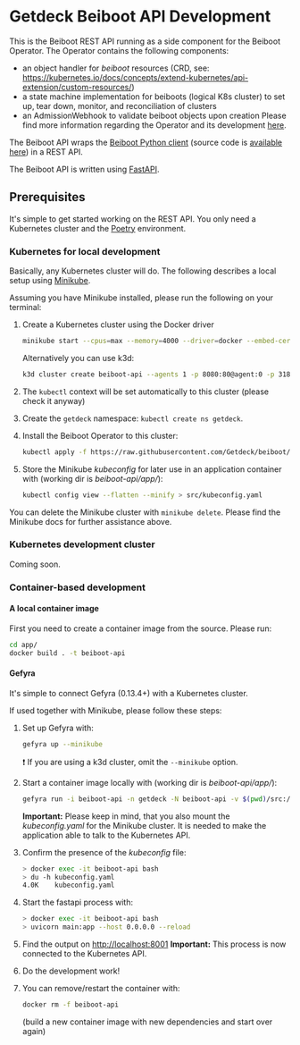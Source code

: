# Getdeck Beiboot API Development

This is the Beiboot REST API running as a side component for the Beiboot Operator. The Operator
contains the following components:
* an object handler for _beiboot_ resources (CRD, see: https://kubernetes.io/docs/concepts/extend-kubernetes/api-extension/custom-resources/)
* a state machine implementation for beiboots (logical K8s cluster) to set up, tear down, monitor, and reconciliation of clusters
* an AdmissionWebhook to validate beiboot objects upon creation
Please find more information regarding the Operator and its development [here](https://github.com/Getdeck/beiboot/blob/main/operator/DEVELOPMENT.md).

The Beiboot API wraps the [Beiboot Python client](https://pypi.org/project/beiboot/) (source code is [available here](https://github.com/Getdeck/beiboot/tree/main/client)) in a REST API.

The Beiboot API is written using [FastAPI](https://fastapi.tiangolo.com/).

## Prerequisites
It's simple to get started working on the REST API. You only need a Kubernetes cluster and the [Poetry](https://python-poetry.org/) environment.

### Kubernetes for local development
Basically, any Kubernetes cluster will do. The following describes a local setup using [Minikube](https://minikube.sigs.k8s.io/docs/).

Assuming you have Minikube installed, please run the following on your terminal:

1) Create a Kubernetes cluster using the Docker driver
   ```bash
   minikube start --cpus=max --memory=4000 --driver=docker --embed-certs --addons=default-storageclass storage-provisioner
   ```

   Alternatively you can use k3d:

   ```bash
   k3d cluster create beiboot-api --agents 1 -p 8080:80@agent:0 -p 31820:31820/UDP@agent:0
   ```

2) The `kubectl` context will be set automatically to this cluster (please check it anyway)
3) Create the `getdeck` namespace: `kubectl create ns getdeck`.
4) Install the Beiboot Operator to this cluster:
   ```bash
   kubectl apply -f https://raw.githubusercontent.com/Getdeck/beiboot/main/operator/manifests/beiboot.yaml
   ```
5) Store the Minikube _kubeconfig_ for later use in an application container with (working dir is _beiboot-api/app/_):
   ```bash
   kubectl config view --flatten --minify > src/kubeconfig.yaml
   ```

You can delete the Minikube cluster with `minikube delete`. Please find the Minikube docs for further assistance above.

### Kubernetes development cluster
Coming soon.

### Container-based development

#### A local container image
First you need to create a container image from the source.
Please run:
```bash
cd app/
docker build . -t beiboot-api
```

#### Gefyra
It's simple to connect Gefyra (0.13.4+) with a Kubernetes cluster.

If used together with Minikube, please follow these steps:
1) Set up Gefyra with: 
   ```bash
   gefyra up --minikube
   ```

   :exclamation: If you are using a k3d cluster, omit the `--minikube` option.
2) Start a container image locally with (working dir is _beiboot-api/app/_):
   ```bash
   gefyra run -i beiboot-api -n getdeck -N beiboot-api -v $(pwd)/src:/app -c "/bin/sh -c 'while sleep 1000; do :; done'" --expose localhost:8001:8000 --detach
   ```
   **Important:** Please keep in mind, that you also mount the _kubeconfig.yaml_ for the Minikube cluster. It is needed to make the application able to talk to the Kubernetes API.

3) Confirm the presence of the _kubeconfig_ file:
   ```bash
   > docker exec -it beiboot-api bash
   > du -h kubeconfig.yaml
   4.0K    kubeconfig.yaml
   ```
4) Start the fastapi process with:
   ```bash
   > docker exec -it beiboot-api bash
   > uvicorn main:app --host 0.0.0.0 --reload
   ```
5) Find the output on [http://localhost:8001](http://localhost:8001)
   **Important:** This process is now connected to the Kubernetes API.
6) Do the development work!
7) You can remove/restart the container with:
   ```bash
   docker rm -f beiboot-api 
   ```
   (build a new container image with new dependencies and start over again)




